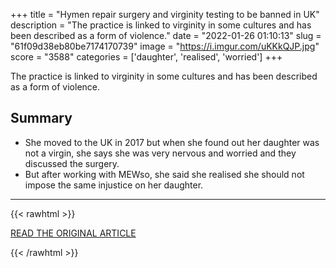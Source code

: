 +++
title = "Hymen repair surgery and virginity testing to be banned in UK"
description = "The practice is linked to virginity in some cultures and has been described as a form of violence."
date = "2022-01-26 01:10:13"
slug = "61f09d38eb80be7174170739"
image = "https://i.imgur.com/uKKkQJP.jpg"
score = "3588"
categories = ['daughter', 'realised', 'worried']
+++

The practice is linked to virginity in some cultures and has been described as a form of violence.

## Summary

- She moved to the UK in 2017 but when she found out her daughter was not a virgin, she says she was very nervous and worried and they discussed the surgery.
- But after working with MEWso, she said she realised she should not impose the same injustice on her daughter.

---

{{< rawhtml >}}
  <p class="article-category">
    <a target="_blank" href="https://www.bbc.com/news/uk-politics-59960177">READ THE ORIGINAL ARTICLE</a>
  </p>
{{< /rawhtml >}}
